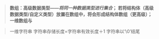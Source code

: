 >**数组：高级数据类型——*将同一种数据类型进行集合*；
>若将结构体（高级数据类型/自定义类型）放置在数组中，将会形成结构体数组（更高级）；**
>**一维数组与**


>一维字符串
>字符串存储长度=字符串有效长度＋1
>字符串以‘\0’结尾
<!--stackedit_data:
eyJoaXN0b3J5IjpbLTk2MTIxNjc1OCwtMTI5MTIwMjQwN119
-->